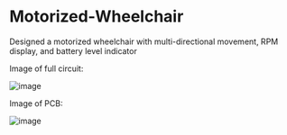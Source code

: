 # Motorized-Wheelchair
Designed a motorized wheelchair with multi-directional movement, RPM display, and battery level indicator

Image of full circuit:

![image](https://user-images.githubusercontent.com/45322860/133714841-7014fe23-bdaf-42f5-9f71-8427760d5d06.png)

Image of PCB:

![image](https://user-images.githubusercontent.com/45322860/133715058-3cb07507-69fb-4012-b476-5045e08a9c23.png)

